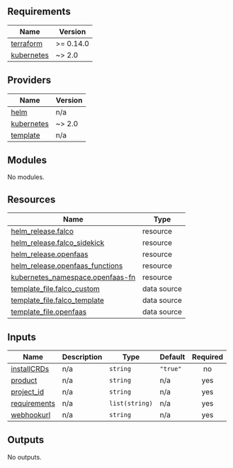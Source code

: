 ## Requirements

| Name | Version |
|------|---------|
| <a name="requirement_terraform"></a> [terraform](#requirement\_terraform) | >= 0.14.0 |
| <a name="requirement_kubernetes"></a> [kubernetes](#requirement\_kubernetes) | ~> 2.0 |

## Providers

| Name | Version |
|------|---------|
| <a name="provider_helm"></a> [helm](#provider\_helm) | n/a |
| <a name="provider_kubernetes"></a> [kubernetes](#provider\_kubernetes) | ~> 2.0 |
| <a name="provider_template"></a> [template](#provider\_template) | n/a |

## Modules

No modules.

## Resources

| Name | Type |
|------|------|
| [helm_release.falco](https://registry.terraform.io/providers/hashicorp/helm/latest/docs/resources/release) | resource |
| [helm_release.falco_sidekick](https://registry.terraform.io/providers/hashicorp/helm/latest/docs/resources/release) | resource |
| [helm_release.openfaas](https://registry.terraform.io/providers/hashicorp/helm/latest/docs/resources/release) | resource |
| [helm_release.openfaas_functions](https://registry.terraform.io/providers/hashicorp/helm/latest/docs/resources/release) | resource |
| [kubernetes_namespace.openfaas-fn](https://registry.terraform.io/providers/hashicorp/kubernetes/latest/docs/resources/namespace) | resource |
| [template_file.falco_custom](https://registry.terraform.io/providers/hashicorp/template/latest/docs/data-sources/file) | data source |
| [template_file.falco_template](https://registry.terraform.io/providers/hashicorp/template/latest/docs/data-sources/file) | data source |
| [template_file.openfaas](https://registry.terraform.io/providers/hashicorp/template/latest/docs/data-sources/file) | data source |

## Inputs

| Name | Description | Type | Default | Required |
|------|-------------|------|---------|:--------:|
| <a name="input_installCRDs"></a> [installCRDs](#input\_installCRDs) | n/a | `string` | `"true"` | no |
| <a name="input_product"></a> [product](#input\_product) | n/a | `string` | n/a | yes |
| <a name="input_project_id"></a> [project\_id](#input\_project\_id) | n/a | `string` | n/a | yes |
| <a name="input_requirements"></a> [requirements](#input\_requirements) | n/a | `list(string)` | n/a | yes |
| <a name="input_webhookurl"></a> [webhookurl](#input\_webhookurl) | n/a | `string` | n/a | yes |

## Outputs

No outputs.
